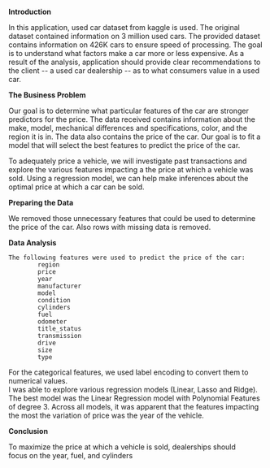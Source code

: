 **Introduction**
	  		
 In this application, used car dataset from kaggle is used. The original dataset contained information on 3 million used cars. 
 The provided dataset contains information on 426K cars to ensure speed of processing. 
 The goal is to understand what factors make a car more or less expensive. 
 As a result of the analysis, application should provide clear recommendations to the client -- a used car dealership -- as to what consumers value in a used car.

**The Business Problem**	
			
   Our goal is to determine what particular features of the car are stronger predictors for the price. 
   The data received contains information about the make, model, mechanical differences and specifications, color, and the region it is in. 
   The data also contains the price of the car. Our goal is to fit a model that will select the best features to predict the price of the car.
			
   To adequately price a vehicle, we will investigate past transactions and explore the various features impacting a the price at which a vehicle was sold. Using a regression model, 
   we can help make inferences about the optimal price at which a car can be sold.


**Preparing the Data**  
			
   We removed those unnecessary features that could be used to determine the price of the car.  Also rows with missing data is removed.

**Data Analysis**
		  
    The following features were used to predict the price of the car:
			region
			price
			year
			manufacturer
			model
			condition
			cylinders
			fuel
			odometer
			title_status
			transmission
			drive
			size
			type
  For the categorical features, we used label encoding to convert them to numerical values.  
  I was able to explore various regression models (Linear, Lasso and Ridge). The best model was the Linear Regression model with Polynomial Features of degree 3. 
  Across all models, it was apparent that the features impacting the most the variation of price was the year of the vehicle.

		

**Conclusion**   
		
  To maximize the price at which a vehicle is sold, dealerships should focus on the year, fuel, and cylinders

